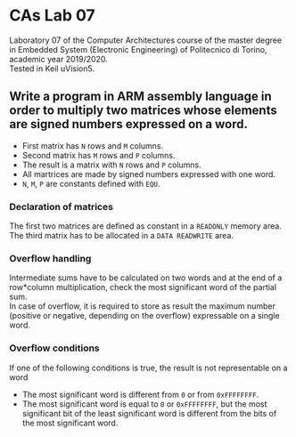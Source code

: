 # CAs Lab 07
Laboratory 07 of the Computer Architectures course of the master degree in Embedded System (Electronic Engineering) of Politecnico di Torino, academic year 2019/2020.<br/>
Tested in Keil uVision5.

## Write a program in ARM assembly language in order to multiply two matrices whose elements are signed numbers expressed on a word.
- First matrix has `N` rows and `M` columns.
- Second matrix has `M` rows and `P` columns.
- The result is a matrix with `N` rows and `P` columns.
- All martrices are made by signed numbers expressed with one word.
- `N`, `M`, `P` are constants defined with `EQU`.<br/>

### Declaration of matrices
The first two matrices are defined as constant in a `READONLY` memory area.
The third matrix has to be allocated in a `DATA READWRITE` area.

### Overflow handling
Intermediate sums have to be calculated on two words and at the end of a row\*column multiplication, check the most significant word of the partial sum.<br/>
In case of overflow, it is required to store as result the maximum number (positive or negative, depending on the overflow) expressable on a single word.

### Overflow conditions
If one of the following conditions is true, the result is not representable on a word
- The most significant word is different from `0` or from `0xFFFFFFFF`.
- The most significant word is equal to `0` or `0xFFFFFFFF`, but the most significant bit of the least significant word is different from the bits of the most significant word.
